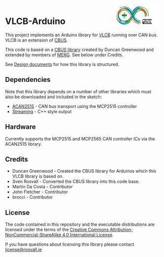 <img align="right" src="arduino_cbus_logo.png"  width="150" height="75">

# VLCB-Arduino
This project implements an Arduino library for [VLCB](https://github.com/Versatile-LCB/VLCB-documents) running over CAN bus.
VLCB is an extension of [CBUS](https://www.merg.org.uk/resources/cbus).

This code is based on a [CBUS library](https://github.com/MERG-DEV/CBUS) created by Duncan Greenwood and extended
by members of [MERG](https://www.merg.org.uk/). 
See below under Credits.

See [Design documents](docs/Design.md) for how this library is structured.

## Dependencies
Note that this library depends on a number of other libraries which must also be downloaded and included in the sketch:

* [ACAN2515](https://github.com/pierremolinaro/acan2515) - CAN bus transport using the MCP2515 controller
* [Streaming](https://github.com/janelia-arduino/Streaming)		- C++ style output

## Hardware

Currently supports the MCP2515 and MCP2565 CAN controller ICs via the ACAN2515 library.

## Credits

* Duncan Greenwood - Created the CBUS library for Arduinos which this VLCB library is based on.
* Sven Rosvall - Converted the CBUS library into this code base.
* Martin Da Costa - Contributor
* John Fletcher - Contributor
* brocci - Contributor

## License

The code contained in this repository and the executable distributions are licensed under the terms of the
[Creative Commons Attribution-NonCommercial-ShareAlike 4.0 International License](LICENCE.md).

If you have questions about licensing this library please contact [license@rosvall.ie](mailto:license@rosvall.ie)
